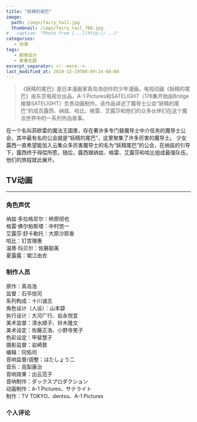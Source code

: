 ```yaml
---
title: "妖精的尾巴"
image: 
  path: /imgs/fairy_tail.jpg
  thumbnail: /imgs/fairy_tail_760.jpg
#   caption: "Photo from [...](http://...)"
categories:
   - 动漫
tags:
   - 剧情设计
   - 故事主题
excerpt_separator: <!--more-->
last_modified_at: 2019-12-19T08:09:24-08:00
---
```

> 《妖精的尾巴》是日本漫画家真岛浩创作的少年漫画。电视动画《妖精的尾巴》由东京电视台出品，A-1 Pictures和SATELIGHT（176集开始由Bridge接替SATELIGHT）负责动画制作。该作品讲述了魔导士公会“妖精的尾巴”的成员露西、纳兹、哈比、格雷、艾露莎和他们的众多伙伴们在这个魔法世界中的一系列热血故事。
<!--more-->

在一个名叫菲欧雷的魔法王国里，存在著许多专门替魔导士中介任务的魔导士公会，其中最有名的公会就是“妖精的尾巴”，这里聚集了许多厉害的魔导士。
少女露西一直希望能加入云集众多厉害魔导士的名为“妖精尾巴”的公会，在纳兹的引导下，露西终于得偿所愿，随后，露西跟纳兹、格雷、艾露莎和哈比组成最强队伍，他们的旅程就此展开。
## TV动画
-------------
### 角色声优
纳兹·多拉格尼尔：柿原彻也<br>
格雷·佛尔帕斯塔：中村悠一<br>
艾露莎·舒卡勒托：大原沙耶香<br>
哈比：钉宫理惠<br>
温蒂·玛贝尔：佐藤聪美<br>
夏露露：堀江由衣<br>

### 制作人员
原作：真岛浩<br>
监督：石平信司<br>
系列构成：十川诚志<br>
角色设计（人设）：山本碧<br>
执行设计：大河广行、岩永悦宜<br>
美术监督：清水顺子、铃木隆文<br>
美术设定：佐藤正浩、小野寺笑子<br>
色彩设定：甲斐慧子<br>
摄影监督：岩崎敦<br>
编辑：冈佑司<br>
音响监督/调整：はたしょう二<br>
音乐：高梨康治<br>
音响效果：出云范子<br>
音响制作：ダックスプロダクション<br>
动画制作：A-1 Pictures、サテライト<br>
制作：TV TOKYO、dentsu、A-1 Pictures<br>

### 个人评论